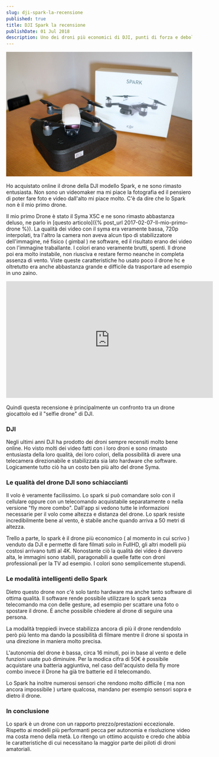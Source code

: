 ```yaml
---
slug: dji-spark-la-recensione
published: true
title: DJI Spark la recensione
publishDate: 01 Jul 2018
description: Uno dei droni più economici di DJI, punti di forza e debolezza
---
```


![DJI Spark](../assets/DJI_spark.jpg)

Ho acquistato online il drone della DJI modello Spark, e ne sono rimasto entusiasta. Non sono un videomaker ma mi piace la fotografia ed il pensiero di poter fare foto e video dall'alto mi piace molto. C'è da dire che lo Spark non è il mio primo drone.

Il mio primo Drone è stato il Syma X5C e ne sono rimasto abbastanza deluso, ne parlo in [questo articolo]({% post_url 2017-02-07-Il-mio-primo-drone %}). La qualità dei video con il syma era veramente bassa, 720p interpolati, tra l'altro la camera non aveva alcun tipo di stabilizzatore dell'immagine, né fisico ( gimbal ) ne software, ed il risultato erano dei video con l'immagine traballante. I colori erano veramente brutti, spenti. Il drone poi era molto instabile, non riusciva e restare fermo neanche in completa assenza di vento. Viste queste caratteristiche ho usato poco il drone hc e oltretutto era anche abbastanza grande e difficile da trasportare ad esempio in uno zaino.

<iframe width="560" height="315" src="https://www.youtube.com/embed/Nmuets-Ll-Q" frameborder="0" allow="autoplay; encrypted-media" allowfullscreen></iframe>

Quindi questa recensione è principalmente un confronto tra un drone giocattolo ed il "selfie drone" di DJI.

### DJI

Negli ultimi anni DJI ha prodotto dei droni sempre recensiti molto bene online. Ho visto molti dei video fatti con i loro droni e sono rimasto entusiasta della loro qualità, dei loro colori, della possibilità di avere una telecamera direzionabile e stabilizzata sia lato hardware che software. Logicamente tutto ciò ha un costo ben più alto del drone Syma.

### Le qualità del drone DJI sono schiaccianti

Il volo è veramente facilissimo. Lo spark si può comandare solo con il cellulare oppure con un telecomando acquistabile separatamente o nella versione "fly more combo". Dall'app si vedono tutte le informazioni necessarie per il volo come altezza e distanza del drone. Lo spark resiste incredibilmente bene al vento, è stabile anche quando arriva a 50 metri di altezza.

Trello a parte, lo spark è il drone più economico ( al momento in cui scrivo ) venduto da DJI e permette di fare filmati solo in FullHD, gli altri modelli più costosi arrivano tutti al 4K. Nonostante ciò la qualità dei video è davvero alta, le immagini sono stabili, paragonabili a quelle fatte con droni professionali per la TV ad esempio. I colori sono semplicemente stupendi.

### Le modalità intelligenti dello Spark

Dietro questo drone non c'è solo tanto hardware ma anche tanto software di ottima qualità. Il software rende possibile utilizzare lo spark senza telecomando ma con delle gesture, ad esempio per scattare una foto o spostare il drone. É anche possibile chiedere al drone di seguire una persona.

La modalità treppiedi invece stabilizza ancora di più il drone rendendolo però più lento ma dando la possibilità di filmare mentre il drone si sposta in una direzione in maniera molto precisa.

L'autonomia del drone è bassa, circa 16 minuti, poi in base al vento e delle funzioni usate può diminuire. Per la modica cifra di 50€ è possibile acquistare una batteria aggiuntiva, nel caso dell'acquisto della fly more combo invece il Drone ha già tre batterie ed il telecomando.

Lo Spark ha inoltre numerosi sensori che rendono molto difficile ( ma non ancora impossibile ) urtare qualcosa, mandano per esempio sensori sopra e dietro il drone.

### In conclusione

Lo spark è un drone con un rapporto prezzo/prestazioni eccezionale. Rispetto ai modelli più performanti pecca per autonomia e risoluzione video ma costa meno della metà. Lo ritengo un ottimo acquisto e credo che abbia le caratteristiche di cui necessitano la maggior parte dei piloti di droni amatoriali.
